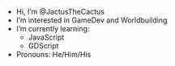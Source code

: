 - Hi, I’m @JactusTheCactus
- I’m interested in GameDev and Worldbuilding
- I’m currently learning:
  - JavaScript
  - GDScript
- Pronouns: He/Him/His
<!--
- I’m looking to collaborate on ...
- How to reach me ...
- Fun fact: ...
-->
